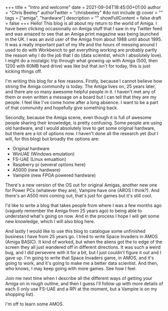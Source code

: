 +++
title = "Intro and welcome"
date = 2021-09-04T18:45:00+01:00
author = "Chris Beeley"
authorTwitter = "chrisbeeley" #do not include @
cover = ""
tags = ["amiga", "hardware"]
description = ""
showFullContent = false
draft = false
+++
Hello! This blog is all about my return to the world of Amiga. I have been clicking occasionally on Amiga stuff that I saw in my Twitter feed and was amazed to see that an Amiga print magazine was being launched in the UK. I was an avid user of the Amiga from about 1988 until about 1995. It was a really important part of my life and the hours of messing around I used to do with Workbench to get everything working are probably partly the reason why I do the job that I do (data scientist, which I absolutely love). I might do a nostalgic trip through what growing up with Amiga (500, then 1200 with 60MB hard drive) was like but that isn't for today, this is just kicking things off.

I'm writing this blog for a few reasons. Firstly, because I cannot believe how strong the Amiga community is today. The Amiga lives on, 25 years later, and there are so many awesome helpful people in it. I haven't met any of them or even written a message on a board but I can tell that they are my people. I feel like I've come home after a long absence. I want to be a part of that community and hopefully give something back.

Secondly, because the Amiga scene, even though it is full of awesome people sharing their knowledge, is pretty confusing. Some people are using old hardware, and I would absolutely love to get some original hardware, but there are a lot of options now. I haven't done all the research yet (but I will, for this blog) but broadly the options are:

* Original hardware
* WinUAE (Windows emulation)
* FS-UAE (Linux emualtion)
* Raspberry pi (several options here)
* A5000 (new hardware)
* Vampire (new FPGA powered hardware)

There's a new version of the OS out for original Amigas, another new one for Power PCs (whatever they are), Vampire have one (AROS I think?). And there's an A500 mini coming out, that's just for games but it's still cool.

I'd like to write a blog that takes people from where I was a few months ago (vaguely remember the Amiga from 25 years ago) to being able to understand what's going on now. And in the process I hope I will get some new knowledge, which I will also blog here. 

And lastly I would like to use this blog to catalogue some unfinished business I have from 25 years go. I tried to write Space Invaders in AMOS (Amiga BASIC). It kind of worked, but when the aliens got the to edge of the screen they all just wandered off in different directions. It was such a weird bug, and I did persevere with it for a bit, but I just couldn't figure it out and I gave up. I'm going to write that Space Invaders game, in AMOS, and it's going to work, and it's going to make me a better data scientist. And then, who knows, I may keep going with more games. See how I feel.

Join me next time when I describe all the different ways of getting your Amiga on in rough outline, and then I guess I'll follow up with more details of each (I only use FS-UAE and a RPi at the moment, but a Vampire is on my shopping list).

I'm off to learn some AMOS.